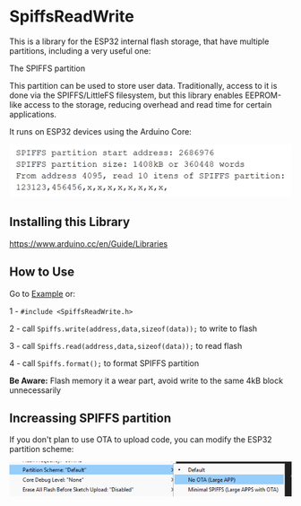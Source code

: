 # SpiffsReadWrite
This is a library for the ESP32 internal flash storage, that have multiple partitions, including a very useful one: 

The SPIFFS partition

This partition can be used to store user data. Traditionally, access to it is done via the SPIFFS/LittleFS filesystem, but this library enables EEPROM-like access to the storage, reducing overhead and read time for certain applications.

It runs on ESP32 devices using the Arduino Core:

![Example](https://github.com/JonasGMorsch/SpiffsReadWrite/blob/main/example.png)

## Installing this Library

https://www.arduino.cc/en/Guide/Libraries

## How to Use

Go to [Example](https://github.com/JonasGMorsch/SpiffsReadWrite/blob/main/examples/SpiffsReadWrite/SpiffsReadWrite.ino) or:

1 - ```#include <SpiffsReadWrite.h>```

2 - call ```Spiffs.write(address,data,sizeof(data));``` to write to flash

3 - call ```Spiffs.read(address,data,sizeof(data));``` to read flash

4 - call ```Spiffs.format();``` to format SPIFFS partition

**Be Aware:**  Flash memory it a wear part, avoid write to the same 4kB block unnecessarily

## Increassing SPIFFS partition
If you don't plan to use OTA to upload code, you can modify the ESP32 partition scheme:

![partion](https://github.com/JonasGMorsch/SpiffsReadWrite/blob/main/partitions.png)
